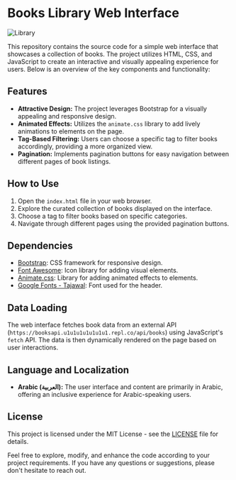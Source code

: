 # Books Library Web Interface

![Library](https://img.icons8.com/ios-filled/50/FFFFFF/reading.png)

This repository contains the source code for a simple web interface that showcases a collection of books. The project utilizes HTML, CSS, and JavaScript to create an interactive and visually appealing experience for users. Below is an overview of the key components and functionality:

## Features

- **Attractive Design:** The project leverages Bootstrap for a visually appealing and responsive design.
- **Animated Effects:** Utilizes the `animate.css` library to add lively animations to elements on the page.
- **Tag-Based Filtering:** Users can choose a specific tag to filter books accordingly, providing a more organized view.
- **Pagination:** Implements pagination buttons for easy navigation between different pages of book listings.

## How to Use

1. Open the `index.html` file in your web browser.
2. Explore the curated collection of books displayed on the interface.
3. Choose a tag to filter books based on specific categories.
4. Navigate through different pages using the provided pagination buttons.

## Dependencies

- [Bootstrap](https://getbootstrap.com/): CSS framework for responsive design.
- [Font Awesome](https://fontawesome.com/): Icon library for adding visual elements.
- [Animate.css](https://animate.style/): Library for adding animated effects to elements.
- [Google Fonts - Tajawal](https://fonts.google.com/specimen/Tajawal): Font used for the header.

## Data Loading

The web interface fetches book data from an external API (`https://booksapi.u1u1u1u1u1u1u1.repl.co/api/books`) using JavaScript's `fetch` API. The data is then dynamically rendered on the page based on user interactions.

## Language and Localization

- **Arabic (العربية):** The user interface and content are primarily in Arabic, offering an inclusive experience for Arabic-speaking users.

## License

This project is licensed under the MIT License - see the [LICENSE](LICENSE) file for details.

Feel free to explore, modify, and enhance the code according to your project requirements. If you have any questions or suggestions, please don't hesitate to reach out.
